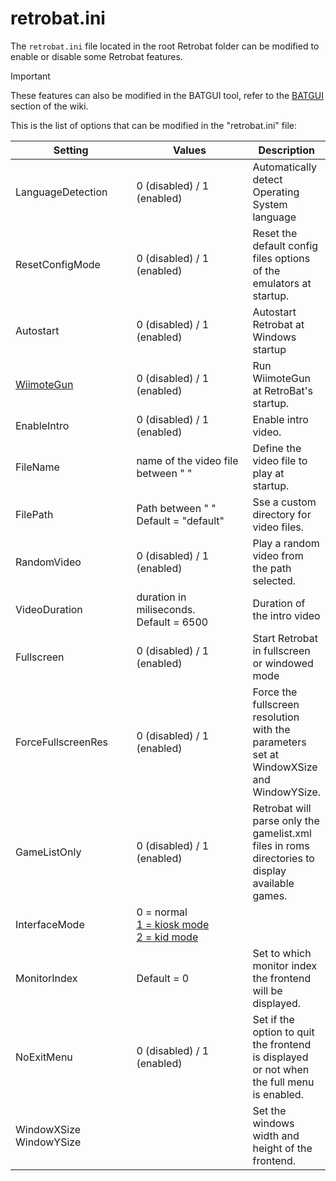 # retrobat.ini

The `retrobat.ini` file located in the root Retrobat folder can be modified to enable or disable some Retrobat features.

> [!IMPORTANT]
> These features can also be modified in the BATGUI tool, refer to the [BATGUI ](batgui.md)section of the wiki.

This is the list of options that can be modified in the "retrobat.ini" file:

<table><thead><tr><th width="199">Setting</th><th width="226">Values</th><th>Description</th></tr></thead><tbody><tr><td>LanguageDetection</td><td>0 (disabled) / 1 (enabled)</td><td>Automatically detect Operating System language</td></tr><tr><td>ResetConfigMode</td><td>0 (disabled) / 1 (enabled)</td><td>Reset the default config files options of the emulators at startup.</td></tr><tr><td>Autostart</td><td>0 (disabled) / 1 (enabled)</td><td>Autostart Retrobat at Windows startup</td></tr><tr><td><a href="../controllers/supported-controllers/lightguns/wiimotegun.md">WiimoteGun</a></td><td>0 (disabled) / 1 (enabled)</td><td>Run WiimoteGun at RetroBat's startup.</td></tr><tr><td>EnableIntro</td><td>0 (disabled) / 1 (enabled)</td><td>Enable intro video.</td></tr><tr><td>FileName</td><td>name of the video file between " "</td><td>Define the video file to play at startup.</td></tr><tr><td>FilePath</td><td>Path between " " <br>Default = "default"</td><td>Sse a custom directory for video files.</td></tr><tr><td>RandomVideo</td><td>0 (disabled) / 1 (enabled)</td><td>Play a random video from the path selected.</td></tr><tr><td>VideoDuration</td><td>duration in miliseconds.<br>Default = 6500</td><td>Duration of the intro video</td></tr><tr><td>Fullscreen</td><td>0 (disabled) / 1 (enabled)</td><td>Start Retrobat in fullscreen or windowed mode</td></tr><tr><td>ForceFullscreenRes</td><td>0 (disabled) / 1 (enabled)</td><td>Force the fullscreen resolution with the parameters set at WindowXSize and WindowYSize.</td></tr><tr><td>GameListOnly</td><td>0 (disabled) / 1 (enabled)</td><td>Retrobat will parse only the gamelist.xml files in roms directories to display available games.</td></tr><tr><td>InterfaceMode</td><td>0 = normal<br><a href="kiosk-and-kid-mode.md">1 = kiosk mode<br>2 = kid mode</a></td><td></td></tr><tr><td>MonitorIndex</td><td>Default = 0</td><td>Set to which monitor index the frontend will be displayed.</td></tr><tr><td>NoExitMenu</td><td>0 (disabled) / 1 (enabled)</td><td>Set if the option to quit the frontend is displayed or not when the full menu is enabled.</td></tr><tr><td>WindowXSize<br>WindowYSize</td><td></td><td>Set the windows width and height of the frontend.</td></tr></tbody></table>
